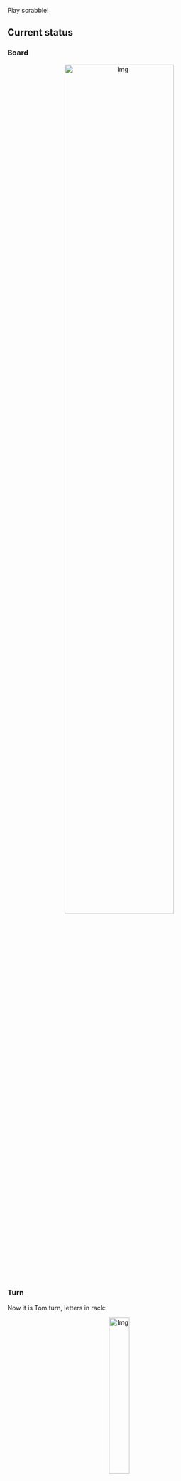 
Play scrabble!
## Current status
### Board
<p align="center">
<img src="https://raw.githubusercontent.com/radosz99/radosz99/main/board.png" width=70% alt="Img"/>
    </p>
    
### Turn
Now it is Tom turn, letters in rack:
<p align="center">
<img src="https://raw.githubusercontent.com/radosz99/radosz99/main/rack.png" width=30% alt="Img"/>
</p>

### Game score
| Id | Player name | Points |
  | - | - | - |  
|0 | Tom | 350
|1 | Jerry | 354
## Make the move
Make the move and insert the letters by creating an [issue](https://github.com/radosz99/radosz99/issues/new?title=scrabble%7Cmove%7C7%3AA%3ARIDE&body=Just+push+%27Submit+new+issue%27+or+update+with+your+move.) according to the rules or...

## Possibly best moves  
Are you sure? :smiling_imp: :smiling_imp: :smiling_imp:
<details>
  <summary>Spoiler warning!</summary>
  
  | Id | Move | Issue link | Points |
  | - | - | - | - |  
|1| F:9:fag | [scrabble&#124;move&#124;F:9:fag](https://github.com/radosz99/radosz99/issues/new?title=scrabble%7Cmove%7CF%3A9%3Afag&body=Just+push+%27Submit+new+issue%27+or+update+with+your+move.) | 15 
|2| 1:F:fae | [scrabble&#124;move&#124;1:F:fae](https://github.com/radosz99/radosz99/issues/new?title=scrabble%7Cmove%7C1%3AF%3Afae&body=Just+push+%27Submit+new+issue%27+or+update+with+your+move.) | 14 
|3| 14:L:faan | [scrabble&#124;move&#124;14:L:faan](https://github.com/radosz99/radosz99/issues/new?title=scrabble%7Cmove%7C14%3AL%3Afaan&body=Just+push+%27Submit+new+issue%27+or+update+with+your+move.) | 11 
|4| 2:A:aba | [scrabble&#124;move&#124;2:A:aba](https://github.com/radosz99/radosz99/issues/new?title=scrabble%7Cmove%7C2%3AA%3Aaba&body=Just+push+%27Submit+new+issue%27+or+update+with+your+move.) | 10 
|5| 13:N:fe | [scrabble&#124;move&#124;13:N:fe](https://github.com/radosz99/radosz99/issues/new?title=scrabble%7Cmove%7C13%3AN%3Afe&body=Just+push+%27Submit+new+issue%27+or+update+with+your+move.) | 10 
|6| 8:G:fa | [scrabble&#124;move&#124;8:G:fa](https://github.com/radosz99/radosz99/issues/new?title=scrabble%7Cmove%7C8%3AG%3Afa&body=Just+push+%27Submit+new+issue%27+or+update+with+your+move.) | 9 
|7| L:5:aff | [scrabble&#124;move&#124;L:5:aff](https://github.com/radosz99/radosz99/issues/new?title=scrabble%7Cmove%7CL%3A5%3Aaff&body=Just+push+%27Submit+new+issue%27+or+update+with+your+move.) | 9 
|8| L:6:aff | [scrabble&#124;move&#124;L:6:aff](https://github.com/radosz99/radosz99/issues/new?title=scrabble%7Cmove%7CL%3A6%3Aaff&body=Just+push+%27Submit+new+issue%27+or+update+with+your+move.) | 9 
|9| 2:B:ba | [scrabble&#124;move&#124;2:B:ba](https://github.com/radosz99/radosz99/issues/new?title=scrabble%7Cmove%7C2%3AB%3Aba&body=Just+push+%27Submit+new+issue%27+or+update+with+your+move.) | 8 
|10| 8:F:faa | [scrabble&#124;move&#124;8:F:faa](https://github.com/radosz99/radosz99/issues/new?title=scrabble%7Cmove%7C8%3AF%3Afaa&body=Just+push+%27Submit+new+issue%27+or+update+with+your+move.) | 7 
</details>
    
## Latest moves

| Id | Type | Move / Letters to replace | Created words / New letters | Date | Points | Player | Who |
| - | - | - | - | - | - | - | - |
|19| INSERT | H:0:merl | ['MERL'] | 11/24/2022, 11:29:02 | 18 | Jerry | [radosz99](github.com/radosz99) |
|18| INSERT | 1:K:humor | ['HUMOR'] | 11/23/2022, 21:09:34 | 20 | Tom | [radosz99](github.com/radosz99) |
|17| INSERT | B:1:aboulia | ['ABOULIA'] | 11/23/2022, 21:07:33 | 22 | Jerry | [radosz99](github.com/radosz99) |
|16| INSERT | O:0:trez | ['TREZ'] | 11/23/2022, 21:06:19 | 39 | Tom | [radosz99](github.com/radosz99) |
|15| INSERT | 13:A:tiara | ['TIARA'] | 11/23/2022, 21:05:03 | 10 | Jerry | [radosz99](github.com/radosz99) |
|14| INSERT | O:10:doven | ['DOVEN'] | 11/23/2022, 21:03:54 | 30 | Tom | [radosz99](github.com/radosz99) |
|13| INSERT | 3:L:ditz | ['DITZ'] | 11/23/2022, 21:02:54 | 48 | Jerry | [radosz99](github.com/radosz99) |
|12| INSERT | 12:H:export | ['EXPORT'] | 11/23/2022, 21:01:35 | 46 | Tom | [radosz99](github.com/radosz99) |
|11| INSERT | A:10:panty | ['PANTY'] | 11/23/2022, 21:00:30 | 30 | Jerry | [radosz99](github.com/radosz99) |
|10| INSERT | 11:A:aborigen | ['ABORIGEN'] | 11/23/2022, 20:58:31 | 74 | Tom | [radosz99](github.com/radosz99) |
|9| INSERT | 3:D:swelled | ['SWELLED'] | 11/23/2022, 20:57:14 | 24 | Jerry | [radosz99](github.com/radosz99) |
|8| INSERT | 7:A:eager | ['EAGER'] | 11/23/2022, 20:55:53 | 21 | Tom | [radosz99](github.com/radosz99) |
|7| INSERT | H:7:jaconets | ['JACONETS'] | 11/23/2022, 20:55:00 | 104 | Jerry | [radosz99](github.com/radosz99) |
|6| INSERT | E:2:twicer | ['TWICER'] | 11/23/2022, 20:54:22 | 22 | Tom | [radosz99](github.com/radosz99) |
|5| INSERT | 7:L:fung | ['FUNG'] | 11/23/2022, 20:52:57 | 36 | Jerry | [radosz99](github.com/radosz99) |
|4| INSERT | N:3:thionine | ['THIONINE'] | 11/23/2022, 20:51:11 | 65 | Tom | [radosz99](github.com/radosz99) |
|3| INSERT | 10:J:kynded | ['KYNDED'] | 11/23/2022, 20:50:09 | 30 | Jerry | [radosz99](github.com/radosz99) |
|2| INSERT | 5:E:civils | ['CIVILS'] | 11/23/2022, 20:48:36 | 13 | Tom | [radosz99](github.com/radosz99) |
|1| INSERT | J:5:squawk | ['SQUAWK'] | 11/23/2022, 20:46:34 | 32 | Jerry | [radosz99](github.com/radosz99) |
|0| INSERT | 7:H:jeu | ['JEU'] | 11/23/2022, 20:45:40 | 20 | Tom | [radosz99](github.com/radosz99) |